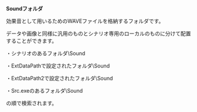 **Soundフォルダ**

効果音として用いるためのWAVEファイルを格納するフォルダです。

データや画像と同様に汎用のものとシナリオ専用のローカルのものに分けて配置することができます。

・シナリオのあるフォルダ\Sound

・ExtDataPathで設定されたフォルダ\Sound

・ExtDataPath2で設定されたフォルダ\Sound

・Src.exeのあるフォルダ\Sound

の順で検索されます。
